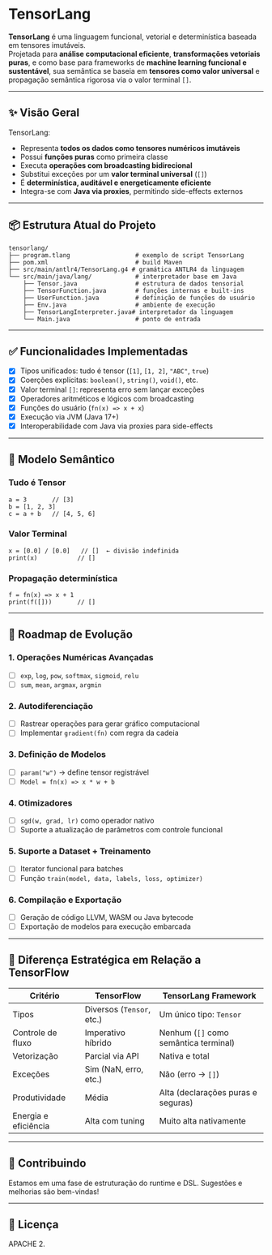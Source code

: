 
# TensorLang

**TensorLang** é uma linguagem funcional, vetorial e determinística baseada em tensores imutáveis.  
Projetada para **análise computacional eficiente**, **transformações vetoriais puras**, e como base para frameworks de **machine learning funcional e sustentável**, sua semântica se baseia em **tensores como valor universal** e propagação semântica rigorosa via o valor terminal `[]`.

---

## ✨ Visão Geral

TensorLang:

- Representa **todos os dados como tensores numéricos imutáveis**
- Possui **funções puras** como primeira classe
- Executa **operações com broadcasting bidirecional**
- Substitui exceções por um **valor terminal universal** (`[]`)
- É **determinística, auditável e energeticamente eficiente**
- Integra-se com **Java via proxies**, permitindo side-effects externos

---

## 📦 Estrutura Atual do Projeto

```
tensorlang/
├── program.tlang                  # exemplo de script TensorLang
├── pom.xml                        # build Maven
├── src/main/antlr4/TensorLang.g4 # gramática ANTLR4 da linguagem
└── src/main/java/lang/            # interpretador base em Java
    ├── Tensor.java                # estrutura de dados tensorial
    ├── TensorFunction.java        # funções internas e built-ins
    ├── UserFunction.java          # definição de funções do usuário
    ├── Env.java                   # ambiente de execução
    ├── TensorLangInterpreter.java# interpretador da linguagem
    └── Main.java                  # ponto de entrada
```

---

## ✅ Funcionalidades Implementadas

- [x] Tipos unificados: tudo é tensor (`[1]`, `[1, 2]`, `"ABC"`, `true`)
- [x] Coerções explícitas: `boolean()`, `string()`, `void()`, etc.
- [x] Valor terminal `[]`: representa erro sem lançar exceções
- [x] Operadores aritméticos e lógicos com broadcasting
- [x] Funções do usuário (`fn(x) => x + x`)
- [x] Execução via JVM (Java 17+)
- [x] Interoperabilidade com Java via proxies para side-effects

---

## 🧠 Modelo Semântico

### Tudo é Tensor

```tlang
a = 3       // [3]
b = [1, 2, 3]
c = a + b   // [4, 5, 6]
```

### Valor Terminal

```tlang
x = [0.0] / [0.0]   // []  ← divisão indefinida
print(x)           // []
```

### Propagação determinística

```tlang
f = fn(x) => x + 1
print(f([]))       // []
```

---

## 🔭 Roadmap de Evolução

### 1. Operações Numéricas Avançadas
- [ ] `exp`, `log`, `pow`, `softmax`, `sigmoid`, `relu`
- [ ] `sum`, `mean`, `argmax`, `argmin`

### 2. Autodiferenciação
- [ ] Rastrear operações para gerar gráfico computacional
- [ ] Implementar `gradient(fn)` com regra da cadeia

### 3. Definição de Modelos
- [ ] `param("w")` → define tensor registrável
- [ ] `Model = fn(x) => x * w + b`

### 4. Otimizadores
- [ ] `sgd(w, grad, lr)` como operador nativo
- [ ] Suporte a atualização de parâmetros com controle funcional

### 5. Suporte a Dataset + Treinamento
- [ ] Iterator funcional para batches
- [ ] Função `train(model, data, labels, loss, optimizer)`

### 6. Compilação e Exportação
- [ ] Geração de código LLVM, WASM ou Java bytecode
- [ ] Exportação de modelos para execução embarcada

---

## 🌱 Diferença Estratégica em Relação a TensorFlow

| Critério               | TensorFlow                | TensorLang Framework                   |
|------------------------|---------------------------|----------------------------------------|
| Tipos                  | Diversos (`Tensor`, etc.) | Um único tipo: `Tensor`                |
| Controle de fluxo      | Imperativo híbrido        | Nenhum (`[]` como semântica terminal)  |
| Vetorização            | Parcial via API           | Nativa e total                         |
| Exceções               | Sim (NaN, erro, etc.)     | Não (erro → `[]`)                      |
| Produtividade          | Média                     | Alta (declarações puras e seguras)     |
| Energia e eficiência   | Alta com tuning           | Muito alta nativamente                 |

---

## 🤝 Contribuindo

Estamos em uma fase de estruturação do runtime e DSL. Sugestões e melhorias são bem-vindas!

---

## 📜 Licença

APACHE 2.


